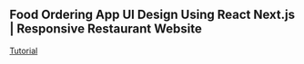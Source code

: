 ## Food Ordering App UI Design Using React Next.js | Responsive Restaurant Website

[Tutorial](https://www.youtube.com/watch?v=vIxGDq1SPZQ&t=57s&ab_channel=LamaDev)
